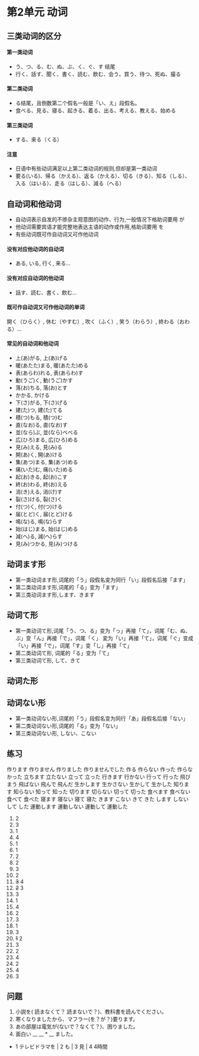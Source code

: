 # 第2单元 动词
## 三类动词的区分
#### 第一类动词
- う、つ、る、む、ぬ、ぶ、く、ぐ、す 结尾
- 行く、話す、聞く、書く、読む、飲む、会う、買う、待つ、死ぬ、撮る
#### 第二类动词
- る结尾，且倒数第二个假名一般是「い、え」段假名。
- 食べる、見る、寝る、起きる、着る、出る、考える、教える、始める
#### 第三类动词
- する、来る（くる）
#### 注意 
- 日语中有些动词满足以上第二类动词的规则,但却是第一类动词
- 要る(いる)、帰る（かえる）、返る（かえる）、切る（きる）、知る（しる）、入る（はいる）、走る（はしる）、減る（へる）
## 自动词和他动词
- 自动词表示自发的不掺杂主观意图的动作、行为,一般情况下格助词要用 が
- 他动词需要宾语才能完整地表达主语的动作或作用,格助词要用 を
- 有些动词既可作自动词又可作他动词
#### 没有对应他动词的自动词
- ある, いる, 行く, 来る...
#### 没有对应自动词的他动词
- 話す、読む、書く、飲む...
#### 既可作自动词又可作他动词的单词
開く（ひらく）, 休む（やすむ）, 吹く（ふく）, 笑う（わらう）, 終わる（おわる）...
#### 常见的自动词和他动词
- 上(あ)がる, 上(あ)げる
- 暖(あたた)まる, 暖(あたた)める
- 表(あらわ)れる, 表(あらわ)す
- 動(うご)く, 動(うご)かす
- 落(お)ちる, 落(お)とす
- かかる, かける
- 下(さ)がる, 下(さ)げる
- 建(た)つ, 建(た)てる
- 積(つ)もる, 積(つ)む
- 直(なお)る, 直(なお)す
- 並(なら)ぶ, 並(なら)ベべる
- 広(ひろ)まる, 広(ひろ)める
- 見(み)える, 見(み)る
- 開(あ)く, 開(あ)ける
- 集(あつ)まる, 集(あつ)める
- 痛(いた)む, 痛(いた)める
- 起(お)きる, 起(お)こす
- 終(お)わる, 終(お)える
- 消(き)える, 消(け)す
- 裂(さ)ける, 裂(さ)く
- 付(つ)く, 付(つ)ける
- 届(とど)く, 届(とど)ける
- 鳴(な)る, 鳴(な)らす
- 始(はじ)まる, 始(はじ)める
- 減(へ)る, 減(へ)らす
- 見(み)つかる, 見(み)つける
## 动词ます形
- 第一类动词ます形,词尾的「う」段假名変为同行「い」段假名后接「ます」
- 第二类动词ます形,词尾的「る」变为「ます」
- 第三类动词ます形,します、きます
## 动词て形
- 第一类动词て形,词尾「う、つ、る」变为「っ」再接「て」，词尾「む、ぬ、ぶ」变「ん」再接「で」，词尾「く」 変为「い」再接「て」，词尾「ぐ」变成「い」再接「で」，词尾「す」变「し」再接「て」
- 第二类动词て形, 词尾的「る」变为「て」
- 第三类动词て形, して、きて
## 动词た形
## 动词ない形
- 第一类动词ない形,词尾的「う」段假名变为同行「あ」段假名后接「ない」
- 第二类动词ない形,词尾的「る」变为「ない」
- 第三类动词ない形, しない、こない
## 练习
作ります
作りません
作りました
作りませんでした
作る
作らない
作った
作らなかった
立ちます
立たない
立って
立った
行きます
行かない
行って
行った
飛びまう
飛ばない
飛んで
飛んだ
生かします
生かさない
生かして
生かした
知ります
知らない
知って
知った
切ります
切らない
切って
切った
食べます
食べない
食べて
食べた
寝ます
寝ない
寝て
寝た
きます
こない
きて
きた
します
しない
して
した
運動します
運動しない
運動して
運動した
1. 2
2. 3
3. 1
4. 4
5. 1
6. 1
7. 2
8. 2
9. 3
10. 2
11. ~~3~~ 4
12. ~~2~~ 3
13. 3
14. 1
15. 4
16. 2
17. 3
18. 1
19. 3
20. ~~1~~ 2
21. 3
22. 2
23. 4
24. 2
25. 4
26. 3

## 问题
1. 小説を( 読まなくて？ 読まないで？)、教科書を読んでください。
2. 寒くなりましたから、マフラー(を？が？)要ります。
3. あの部屋は電気が(ないで？なくて？)、困りました。
4. 面白い __ __ * __ ました。
- 1 テレビドラマを | 2 も |   3 見 |   4 4時間